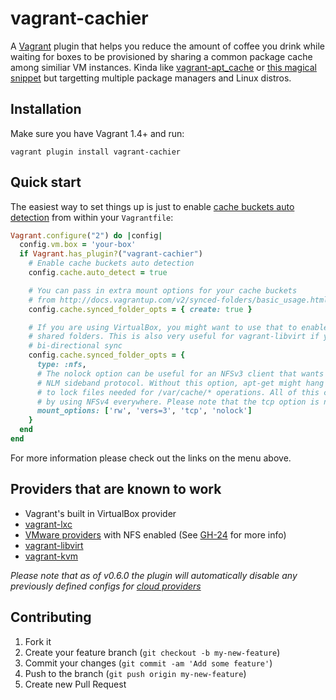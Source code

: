 # vagrant-cachier

A [Vagrant](http://www.vagrantup.com/) plugin that helps you reduce the amount of
coffee you drink while waiting for boxes to be provisioned by sharing a common
package cache among similiar VM instances. Kinda like [vagrant-apt_cache](https://github.com/avit/vagrant-apt_cache)
or [this magical snippet](http://gist.github.com/juanje/3797297) but targetting
multiple package managers and Linux distros.


## Installation

Make sure you have Vagrant 1.4+ and run:

```
vagrant plugin install vagrant-cachier
```

## Quick start

The easiest way to set things up is just to enable [cache buckets auto detection](usage)
from within your `Vagrantfile`:

```ruby
Vagrant.configure("2") do |config|
  config.vm.box = 'your-box'
  if Vagrant.has_plugin?("vagrant-cachier")
    # Enable cache buckets auto detection
    config.cache.auto_detect = true

    # You can pass in extra mount options for your cache buckets
    # from http://docs.vagrantup.com/v2/synced-folders/basic_usage.html
    config.cache.synced_folder_opts = { create: true }

    # If you are using VirtualBox, you might want to use that to enable NFS for
    # shared folders. This is also very useful for vagrant-libvirt if you want
    # bi-directional sync
    config.cache.synced_folder_opts = {
      type: :nfs,
      # The nolock option can be useful for an NFSv3 client that wants to avoid the
      # NLM sideband protocol. Without this option, apt-get might hang if it tries
      # to lock files needed for /var/cache/* operations. All of this can be avoided
      # by using NFSv4 everywhere. Please note that the tcp option is not the default.
      mount_options: ['rw', 'vers=3', 'tcp', 'nolock']
    }
  end
end
```

For more information please check out the links on the menu above.


## Providers that are known to work

* Vagrant's built in VirtualBox provider
* [vagrant-lxc](https://github.com/fgrehm/vagrant-lxc)
* [VMware providers](http://www.vagrantup.com/vmware) with NFS enabled (See
  [GH-24](https://github.com/fgrehm/vagrant-cachier/issues/24) for more info)
* [vagrant-libvirt](https://github.com/pradels/vagrant-libvirt)
* [vagrant-kvm](https://github.com/adrahon/vagrant-kvm)

_Please note that as of v0.6.0 the plugin will automatically disable any
previously defined configs for [cloud providers](lib/vagrant-cachier/plugin.rb#L19-22)_


## Contributing

1. Fork it
2. Create your feature branch (`git checkout -b my-new-feature`)
3. Commit your changes (`git commit -am 'Add some feature'`)
4. Push to the branch (`git push origin my-new-feature`)
5. Create new Pull Request
